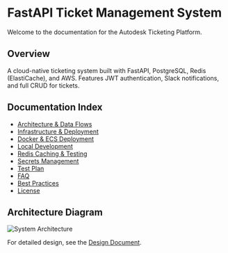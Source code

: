# FastAPI Ticket Management System

Welcome to the documentation for the Autodesk Ticketing Platform.

## Overview
A cloud-native ticketing system built with FastAPI, PostgreSQL, Redis (ElastiCache), and AWS. Features JWT authentication, Slack notifications, and full CRUD for tickets.

## Documentation Index
- [Architecture & Data Flows](./architecture.md)
- [Infrastructure & Deployment](./infrastructure.md)
- [Docker & ECS Deployment](./docker.md)
- [Local Development](./localdev.md)
- [Redis Caching & Testing](./redis.md)
- [Secrets Management](./secrets.md)
- [Test Plan](./detailed-test-plan.md)
- [FAQ](./faq.md)
- [Best Practices](./bestpractices.md)
- [License](./license.md)

## Architecture Diagram

![System Architecture](../documents/architecturediagram.png)

For detailed design, see the [Design Document](../documents/Design%20Document.md).
